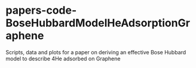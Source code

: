 # papers-code-BoseHubbardModelHeAdsorptionGraphene
Scripts, data and plots for a paper on deriving an effective Bose Hubbard model to describe 4He adsorbed on Graphene
